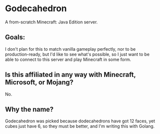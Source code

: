 # Godecahedron

A from-scratch Minecraft: Java Edition server.

## Goals:
I don't plan for this to match vanilla gameplay perfectly, nor to be production-ready, but I'd like to see what's possible, so I just want to be able to connect to this server and play Minecraft in some form.

## Is this affiliated in any way with Minecraft, Microsoft, or Mojang?
No.

## Why the name?
Godecahedron was picked because dodecahedrons have got 12 faces, yet cubes just have 6, so they must be better, and I'm writing this with Golang.
